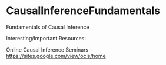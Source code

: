 # CausalInferenceFundamentals
Fundamentals of Causal Inference

Interesting/Important Resources:

Online Causal Inference Seminars - https://sites.google.com/view/ocis/home
